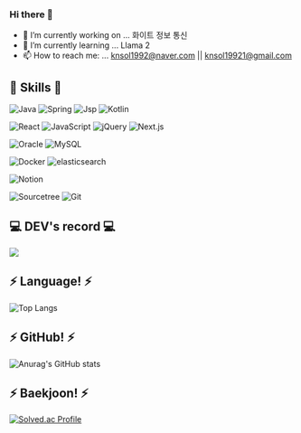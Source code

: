 ### Hi there 👋 

- 🔭 I’m currently working on ... 화이트 정보 통신
- 🌱 I’m currently learning ... Llama 2
- 📫 How to reach me: ... knsol1992@naver.com || knsol19921@gmail.com


## 🌱 Skills 🌱

![Java](https://img.shields.io/badge/Java-007396.svg?&style=for-the-badge&logo=Java&logoColor=white)
![Spring](https://img.shields.io/badge/Spring-6DB33F.svg?&style=for-the-badge&logo=Spring&logoColor=white)
![Jsp](https://img.shields.io/badge/JSP-000000.svg?&style=for-the-badge&logo=JSP&logoColor=white8)
![Kotlin](https://img.shields.io/badge/Kotlin-7F52FF.svg?&style=for-the-badge&logo=Kotlin&logoColor=white)

![React](https://img.shields.io/badge/React-61DAFB.svg?&style=for-the-badge&logo=React&logoColor=white)
![JavaScript](https://img.shields.io/badge/JavaScript-F7DF1E.svg?&style=for-the-badge&logo=JavaScript&logoColor=white)
![jQuery](https://img.shields.io/badge/jQuery-0769AD.svg?&style=for-the-badge&logo=jQuery&logoColor=white)
![Next.js](https://img.shields.io/badge/Next.js-000000.svg?&style=for-the-badge&logo=Next.js&logoColor=white)

![Oracle](https://img.shields.io/badge/Oracle-F80000.svg?&style=for-the-badge&logo=Oracle&logoColor=white)
![MySQL](https://img.shields.io/badge/MySQL-4479A1.svg?&style=for-the-badge&logo=MySQL&logoColor=white)

![Docker](https://img.shields.io/badge/Docker-2496ED.svg?&style=for-the-badge&logo=Docker&logoColor=white)
![elasticsearch](https://img.shields.io/badge/elasticsearch-005571.svg?&style=for-the-badge&logo=elasticsearch&logoColor=white)

![Notion](https://img.shields.io/badge/Notion-000000.svg?&style=for-the-badge&logo=Notion&logoColor=white)

![Sourcetree](https://img.shields.io/badge/Sourcetree-0052CC.svg?&style=for-the-badge&logo=Sourcetree&logoColor=white)
![Git](https://img.shields.io/badge/Git-F05032.svg?&style=for-the-badge&logo=Git&logoColor=white)

## 💻 DEV's record 💻
<div style="display:flex; flex-direction:row;">
    <a href="https://ks-awesome.notion.site/Na_KeaunSol_Coding_Study-b341f3bb4bc943c5b698e9808306f44c?pvs=4">
        <img src="https://img.shields.io/badge/Notion-9999FF?style=for-the-badge&logo=Notion&logoColor=white"> 
    </a>
  
</div>

## ⚡ Language! ⚡
![Top Langs](https://github-readme-stats.vercel.app/api/top-langs/?username=keaunsolNa&layout=compact)

## ⚡ GitHub! ⚡
![Anurag's GitHub stats](https://github-readme-stats.vercel.app/api?username=keaunsolNa&show_icons=true&theme=tokyonight)
<br>

## ⚡ Baekjoon! ⚡
[![Solved.ac Profile](http://mazassumnida.wtf/api/v2/generate_badge?boj=knsol1992)](https://solved.ac/knsol1992/)
<!--
**keaunsolNa/keaunsolNa** is a ✨ _special_ ✨ repository because its `README.md` (this file) appears on your GitHub profile.

Here are some ideas to get you started:



- 👯 I’m looking to collaborate on ...
- 🤔 I’m looking for help with ...
- 💬 Ask me about ...

- 😄 Pronouns: ...
- ⚡ Fun fact: ...
-->
